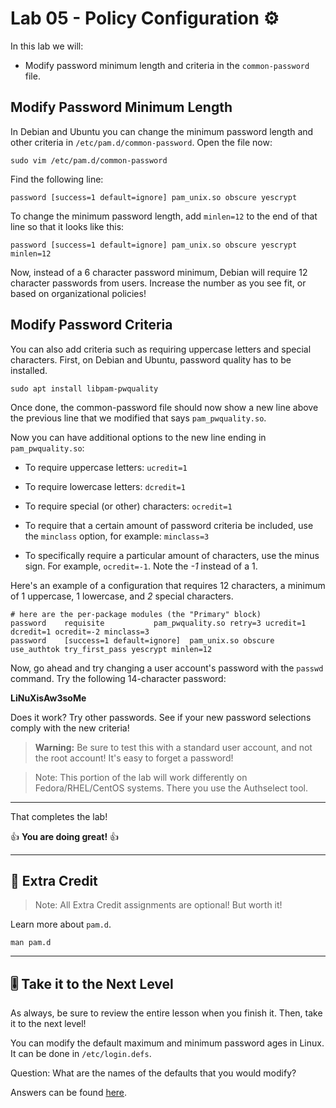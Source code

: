 # Lab 05 - Policy Configuration ⚙️

In this lab we will:

- Modify password minimum length and criteria in the `common-password` file.

## Modify Password Minimum Length

In Debian and Ubuntu you can change the minimum password length and other criteria in `/etc/pam.d/common-password`. Open the file now:

`sudo vim /etc/pam.d/common-password`

Find the following line:

```console
password [success=1 default=ignore] pam_unix.so obscure yescrypt
```

To change the minimum password length, add `minlen=12` to the end of that line so that it looks like this:

```console
password [success=1 default=ignore] pam_unix.so obscure yescrypt minlen=12
```

Now, instead of a 6 character password minimum, Debian will require 12 character passwords from users. Increase the number as you see fit, or based on organizational policies!

## Modify Password Criteria

You can also add criteria such as requiring uppercase letters and special characters. First, on Debian and Ubuntu, password quality has to be installed.

`sudo apt install libpam-pwquality`

Once done, the common-password file should now show a new line above the previous line that we modified that says `pam_pwquality.so`.

Now you can have additional options to the new line ending in `pam_pwquality.so`:

- To require uppercase letters: `ucredit=1`

- To require lowercase letters: `dcredit=1`

- To require special (or other) characters: `ocredit=1`

- To require that a certain amount of password criteria be included, use the `minclass` option, for example: `minclass=3`

- To specifically require a particular amount of characters, use the minus sign. For example, `ocredit=-1`. Note the *-1* instead of a 1.

Here's an example of a configuration that requires 12 characters, a minimum of 1 uppercase, 1 lowercase, and *2* special characters.

```console
# here are the per-package modules (the "Primary" block)
password	requisite			pam_pwquality.so retry=3 ucredit=1 dcredit=1 ocredit=-2 minclass=3
password	[success=1 default=ignore]	pam_unix.so obscure use_authtok try_first_pass yescrypt minlen=12
```

Now, go ahead and try changing a user account's password with the `passwd` command. Try the following 14-character password:

**LiNuXisAw3soMe**

Does it work? Try other passwords. See if your new password selections comply with the new criteria!

> **Warning:** Be sure to test this with a standard user account, and not the root account! It's easy to forget a password!

> Note: This portion of the lab will work differently on Fedora/RHEL/CentOS systems. There you use the Authselect tool.

---
That completes the lab!

👍 **You are doing great!** 👍

---

## 📃 Extra Credit

> Note: All Extra Credit assignments are optional! But worth it!

Learn more about `pam.d`.

`man pam.d`

---

## 🎚️ Take it to the Next Level

As always, be sure to review the entire lesson when you finish it. Then, take it to the next level!

You can modify the default maximum and minimum password ages in Linux. It can be done in `/etc/login.defs`.

Question: What are the names of the defaults that you would modify?

Answers can be found [here](../../z-more-stuff/next-level-answers.md#lab-05).
